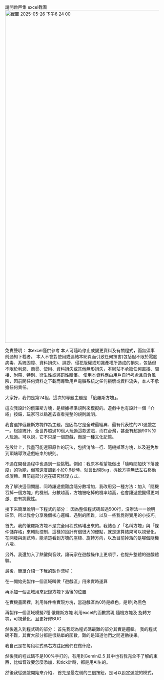 請開啟巨集
excel截圖
<img width="1087" alt="截圖 2025-05-26 下午6 24 00" src="https://github.com/user-attachments/assets/96347780-179d-440a-bf4e-7ee8879dc1a9" />

免責聲明：
本excel僅供參考
本人可隨時停止或變更資料及有關程式，而無須事前通知下載者。
本人不會對使用或連結本網頁而引致任何損害(包括但不限於電腦病毒、系統固障、資料損失)、誹謗、侵犯版權或知識產權所造成的損失，包括但不限於利潤、商譽、使用、資料損失或其他無形損失，本網站不承擔任何直接、間接、附帶、特別、衍生性或懲罰性賠償。
使用本資料應由用戶自行考慮且自負風險，因前開任何資料之下載而導致用戶電腦系統之任何損壞或資料流失，本人不承擔任何責任。








大家好，我們是第24組，這次的專題主題是 「俄羅斯方塊」。

這次我設計的俄羅斯方塊，是根據標準規則來模擬的。遊戲中也有設計一個「介紹」按鈕，玩家可以點進去查看完整的規則說明。

我會選擇俄羅斯方塊作為主題，是因為它是全球最經典、最有代表性的2D遊戲之一。根據統計，全世界超過10億人玩過這款遊戲，而在台灣，甚至有超過90%的人玩過。可以說，它不只是一個遊戲，而是一種文化記憶。

在設計上，我盡可能還原原作的玩法，包括消除一行、隨機掉落方塊，以及避免堆到頂端導致遊戲結束的規則。

不過在開發過程中也遇到一些挑戰。例如：我原本希望能做出「隨時間加快下落速度」的功能，但當速度調到小於0.6秒時，就會出現Bug，導致方塊無法左右移動或旋轉。目前這部分還在研究修復方式。

為了解決這個問題、同時讓遊戲難度隨分數增加，我改用另一種方法：加入「隨機吞掉一個方塊」的機制，分數越高，方塊被吃掉的機率越高，也會讓遊戲變得更刺激、更有挑戰性。

接下來簡單說明一下程式的部分：
因為整個程式碼超過500行，沒辦法一一說明細節，所以我會分享幾個核心邏輯、遇到的困難，以及一些我覺得實用的小技巧。

首先，我的俄羅斯方塊不是完全用程式碼堆出來的。我結合了「名稱方塊」與「條件儲存格」來輔助控制，這樣的設計有個很大的優點，就是運算結果可以視覺化，在開發與測試時，能清楚看到方塊的座標、旋轉方向，以及目前掉落的是哪個隨機方塊。

另外，我還加入了熱鍵與音效，讓玩家在遊戲操作上更順手，也提升整體的遊戲體驗。

最後，簡單介紹一下我的製作流程：

在一開始先製作一個區域叫做「遊戲區」用來實時運算

再添加一個區域用來記錄方塊下落後的位置

在實機畫面裡，利用條件格實現方塊，當遊戲區為0時是綠色，是1則為黑色


再製作一個區域模擬7種 俄羅斯方塊
利用excel的函數實現 隨機方塊及 旋轉方塊，可視覺化，且更好修BUG

然後進入到程式碼的部分：
首先我認為程式碼最難的部分其實是邏輯。
我的程式碼不難，其實大部分都是很點單的函數，難的是知道他們之間連動後果。

我自己是在每段程式碼右方註記他們在做什麼。

然後我的程式碼不是100%手打的，有用到Gemini2.5
其中也有我完全不了解的東西，比如音效要怎麼添加，和tick計時，都是用AI生的。

然後我從遊戲開始來介紹，
首先是最左側的三個按鈕，是可以設定遊戲的模式，
